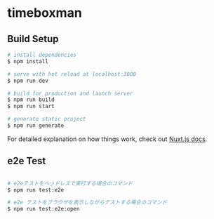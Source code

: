 # timeboxman

## Build Setup

```bash
# install dependencies
$ npm install

# serve with hot reload at localhost:3000
$ npm run dev

# build for production and launch server
$ npm run build
$ npm run start

# generate static project
$ npm run generate
```

For detailed explanation on how things work, check out [Nuxt.js docs](https://nuxtjs.org).

## e2e Test
```bash

# e2eテストをヘッドレスで実行する場合のコマンド
$ npm run test:e2e

# e2e テストをブラウザを表示しながらテストする場合のコマンド
$ npm run test:e2e:open
```